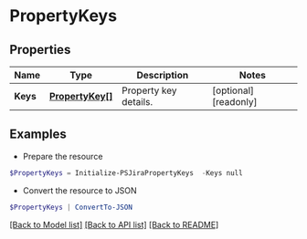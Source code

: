 # PropertyKeys
## Properties

Name | Type | Description | Notes
------------ | ------------- | ------------- | -------------
**Keys** | [**PropertyKey[]**](PropertyKey.md) | Property key details. | [optional] [readonly] 

## Examples

- Prepare the resource
```powershell
$PropertyKeys = Initialize-PSJiraPropertyKeys  -Keys null
```

- Convert the resource to JSON
```powershell
$PropertyKeys | ConvertTo-JSON
```

[[Back to Model list]](../README.md#documentation-for-models) [[Back to API list]](../README.md#documentation-for-api-endpoints) [[Back to README]](../README.md)

